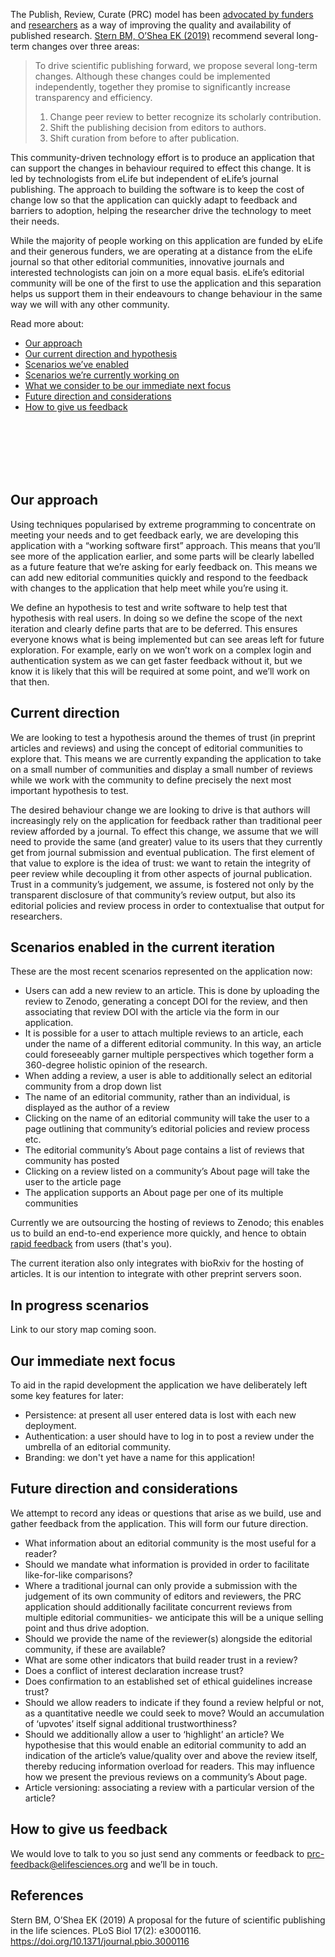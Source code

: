 The Publish, Review, Curate (PRC) model has been [advocated by funders](https://doi.org/10.1371/journal.pbio.3000116) and [researchers](https://elifesciences.org/inside-elife/e9091cea/peer-review-new-initiatives-to-enhance-the-value-of-elife-s-process) as a way of improving the quality and availability of published research. [Stern BM, O’Shea EK (2019)](#stern-oshea) recommend several long-term changes over three areas:

> To drive scientific publishing forward, we propose several long-term changes. Although these changes could be implemented independently, together they promise to significantly increase transparency and efficiency.
>
>1.  Change peer review to better recognize its scholarly contribution.
>2.  Shift the publishing decision from editors to authors.
>3.  Shift curation from before to after publication.

This community-driven technology effort is to produce an application that can support the changes in behaviour required to effect this change. It is led by technologists from eLife but independent of eLife’s journal publishing. The approach to building the software is to keep the cost of change low so that the application can quickly adapt to feedback and barriers to adoption, helping the researcher drive the technology to meet their needs.

While the majority of people working on this application are funded by eLife and their generous funders, we are operating at a distance from the eLife journal so that other editorial communities, innovative journals and interested technologists can join on a more equal basis. eLife’s editorial community will be one of the first to use the application and this separation helps us support them in their endeavours to change behaviour in the same way we will with any other community.

Read more about:

-   [Our approach](#our-approach)
-   [Our current direction and hypothesis](#current-direction)
-   [Scenarios we’ve enabled](#implemented-scenarios)
-   [Scenarios we’re currently working on](#current-scenarios)
-   [What we consider to be our immediate next focus](#next-focus)
-   [Future direction and considerations](#future-direction)
-   [How to give us feedback](#feedback)

<br/>
<br/>
<br/>
<br/>
<br/>

## <a name="our-approach">Our approach</a>

Using techniques popularised by extreme programming to concentrate on meeting your needs and to get feedback early, we are developing this application with a “working software first” approach. This means that you’ll see more of the application earlier, and some parts will be clearly labelled as a future feature that we’re asking for early feedback on. This means we can add new editorial communities quickly and respond to the feedback with changes to the application that help meet while you’re using it.

We define an hypothesis to test and write software to help test that hypothesis with real users. In doing so we define the scope of the next iteration and clearly define parts that are to be deferred. This ensures everyone knows what is being implemented but can see areas left for future exploration. For example, early on we won’t work on a complex login and authentication system as we can get faster feedback without it, but we know it is likely that this will be required at some point, and we’ll work on that then.

## <a name="current-direction">Current direction</a>

We are looking to test a hypothesis around the themes of trust (in preprint articles and reviews) and using the concept of editorial communities to explore that. This means we are currently expanding the application to take on a small number of communities and display a small number of reviews while we work with the community to define precisely the next most important hypothesis to test.

The desired behaviour change we are looking to drive is that authors will increasingly rely on the application for feedback rather than traditional peer review afforded by a journal. To effect this change, we assume that we will need to provide the same (and greater) value to its users that they currently get from journal submission and eventual publication. The first element of that value to explore is the idea of trust: we want to retain the integrity of peer review while decoupling it from other aspects of journal publication. Trust in a community’s judgement, we assume, is fostered not only by the transparent disclosure of that community’s review output, but also its editorial policies and review process in order to contextualise that output for researchers.

## <a name="implemented-scenarios">Scenarios enabled in the current iteration</a>

These are the most recent scenarios represented on the application now:

-   Users can add a new review to an article. This is done by uploading
    the review to Zenodo, generating a concept DOI for the review, and then
    associating that review DOI with the article via the form in our
    application.
-   It is possible for a user to attach multiple reviews to an article, each under the name of a different editorial community. In this way, an article could foreseeably garner multiple perspectives which together form a 360-degree holistic opinion of the research.
-   When adding a review, a user is able to additionally select an editorial community from a drop down list
-   The name of an editorial community, rather than an individual, is displayed as the author of a review
-   Clicking on the name of an editorial community will take the user to a page outlining that community’s editorial policies and review process etc.
-   The editorial community’s About page contains a list of reviews that community has posted
-   Clicking on a review listed on a community’s About page will take the user to the article page
-   The application supports an About page per one of its multiple communities

Currently we are outsourcing the hosting of reviews to Zenodo; this
enables us to build an end-to-end experience more quickly, and hence to
obtain [rapid feedback](#feedback) from users (that's you).

The current iteration also only integrates with bioRxiv for the hosting
of articles. It is our intention to integrate with other preprint
servers soon.

## <a name="current-scenarios">In progress scenarios</a>

Link to our story map coming soon.

## <a name="next-focus">Our immediate next focus</a>

To aid in the rapid development the application we have deliberately
left some key features for later:

-   Persistence: at present all user entered data is lost with each new deployment.
-   Authentication: a user should have to log in to post a review under the umbrella of an editorial community.
-   Branding: we don't yet have a name for this application!

## <a name="future-direction">Future direction and considerations</a>

We attempt to record any ideas or questions that arise as we build, use and gather feedback from the application. This will form our future direction.

-   What information about an editorial community is the most useful for a reader?
-   Should we mandate what information is provided in order to facilitate like-for-like comparisons?
-   Where a traditional journal can only provide a submission with the judgement of its own community of editors and reviewers, the PRC application should additionally facilitate concurrent reviews from multiple editorial communities- we anticipate this will be a unique selling point and thus drive adoption.
-   Should we provide the name of the reviewer(s) alongside the editorial community, if these are available?
-   What are some other indicators that build reader trust in a review?
-   Does a conflict of interest declaration increase trust?
-   Does confirmation to an established set of ethical guidelines increase trust?
-   Should we allow readers to indicate if they found a review helpful or not, as a quantitative needle we could seek to move? Would an accumulation of ‘upvotes’ itself signal additional trustworthiness?
-   Should we additionally allow a user to ‘highlight’ an article? We hypothesise that this would enable an editorial community to add an indication of the article’s value/quality over and above the review itself, thereby reducing information overload for readers. This may influence how we present the previous reviews on a community’s About page.
-   Article versioning: associating a review with a particular version of the article?

## <a name="feedback">How to give us feedback</a>

We would love to talk to you so just send any comments or feedback to <prc-feedback@elifesciences.org> and we’ll be in touch.

## References

<a name="stern-oshea">Stern BM, O’Shea EK (2019)</a> A proposal for the future of scientific publishing in the life sciences. PLoS Biol 17(2): e3000116. <https://doi.org/10.1371/journal.pbio.3000116>
